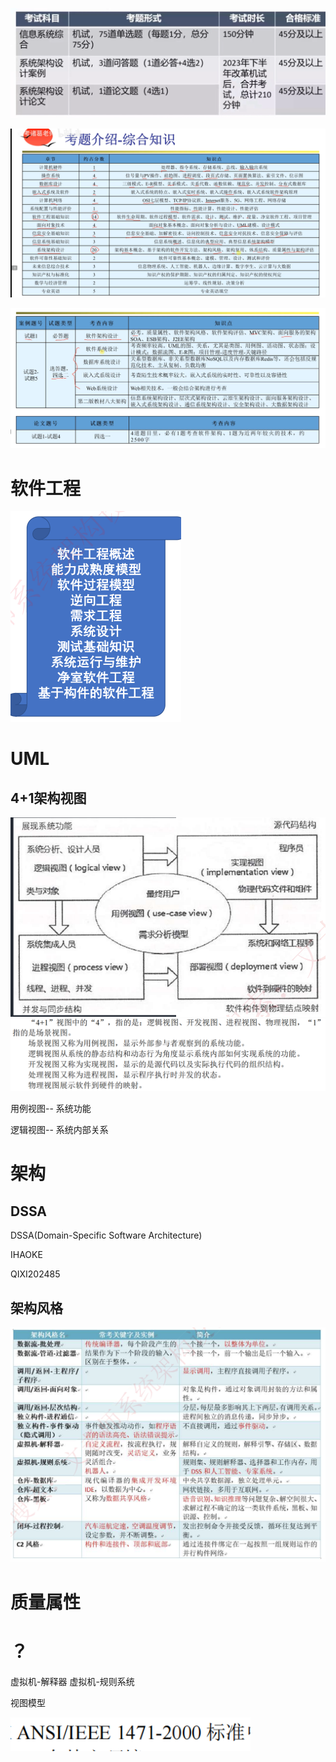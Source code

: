 

![image-20240814232838742](img/image-20240814232838742.png)

![image-20240808235028571](img/image-20240808235028571.png)

![image-20240808235058957](img/image-20240808235058957.png)







# 软件工程

<img src="img/image-20240728165403111.png" alt="image-20240728165403111" style="zoom:50%;" />



# UML

## 4+1架构视图

<img src="img/image-20240815184218741.png" alt="image-20240815184218741" style="zoom:80%;" />

<img src="img/image-20240815184524509.png" alt="image-20240815184524509" style="zoom:60%;" />

用例视图-- 系统功能

逻辑视图-- 系统内部关系

# 架构

## DSSA
DSSA(Domain-Specific Software Architecture)

IHAOKE

QIXI202485

## 架构风格

<img src="img/image-20240815191408748.png" alt="image-20240815191408748" style="zoom:67%;" />





# 质量属性









# ？
虚拟机-解释器
虚拟机-规则系统

视图模型

![image-20240815185649304](img/image-20240815185649304.png)